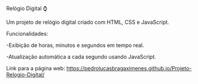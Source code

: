 Relógio Digital ⌚

Um projeto de relógio digital criado com HTML, CSS e JavaScript.

Funcionalidades:

-Exibição de horas, minutos e segundos em tempo real.

-Atualização automática a cada segundo usando JavaScript.

 Link para a página web: https://pedrolucasbragaximenes.github.io/Projeto-Relogio-Digital/
